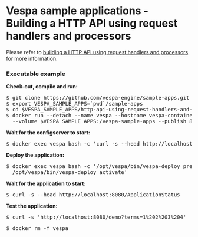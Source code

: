 <!-- Copyright 2017 Yahoo Holdings. Licensed under the terms of the Apache 2.0 license. See LICENSE in the project root. -->
# Vespa sample applications - Building a HTTP API using request handlers and processors

Please refer to
[building a HTTP API using request handlers and processors](http://docs.vespa.ai/documentation/jdisc/http-api-tutorial.html)
for more information.


### Executable example
**Check-out, compile and run:**
<pre data-test="exec">
$ git clone https://github.com/vespa-engine/sample-apps.git
$ export VESPA_SAMPLE_APPS=`pwd`/sample-apps
$ cd $VESPA_SAMPLE_APPS/http-api-using-request-handlers-and-processors &amp;&amp; mvn clean package
$ docker run --detach --name vespa --hostname vespa-container --privileged \
  --volume $VESPA_SAMPLE_APPS:/vespa-sample-apps --publish 8080:8080 vespaengine/vespa
</pre>
**Wait for the configserver to start:**
<pre data-test="exec" data-test-wait-for="200 OK">
$ docker exec vespa bash -c 'curl -s --head http://localhost:19071/ApplicationStatus'
</pre>
**Deploy the application:**
<pre data-test="exec">
$ docker exec vespa bash -c '/opt/vespa/bin/vespa-deploy prepare /vespa-sample-apps/http-api-using-request-handlers-and-processors/target/application.zip &amp;&amp; \
  /opt/vespa/bin/vespa-deploy activate'
</pre>
**Wait for the application to start:**
<pre data-test="exec" data-test-wait-for="200 OK">
$ curl -s --head http://localhost:8080/ApplicationStatus
</pre>
**Test the application:**
<pre data-test="exec" data-test-assert-contains="OK">
$ curl -s 'http://localhost:8080/demo?terms=1%202%203%204'
</pre>
<pre data-test="exec">
$ docker rm -f vespa
</pre>
